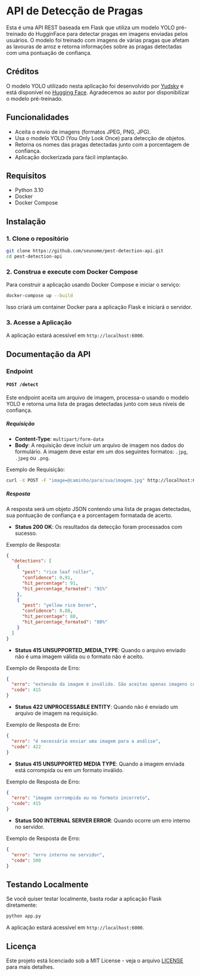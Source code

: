 
# API de Detecção de Pragas

Esta é uma API REST baseada em Flask que utiliza um modelo YOLO pré-treinado do HugginFace para detectar pragas em imagens enviadas pelos usuários. O modelo foi treinado com imagens de várias pragas que afetam as lavouras de arroz e retorna informações sobre as pragas detectadas com uma pontuação de confiança.

## Créditos

O modelo YOLO utilizado nesta aplicação foi desenvolvido por [Yudsky](https://huggingface.co/Yudsky/pest-detection-yolo11/tree/main) e está disponível no [Hugging Face](https://huggingface.co/Yudsky/pest-detection-yolo11/tree/main). Agradecemos ao autor por disponibilizar o modelo pré-treinado.

## Funcionalidades

- Aceita o envio de imagens (formatos JPEG, PNG, JPG).
- Usa o modelo YOLO (You Only Look Once) para detecção de objetos.
- Retorna os nomes das pragas detectadas junto com a porcentagem de confiança.
- Aplicação dockerizada para fácil implantação.

## Requisitos

- Python 3.10
- Docker
- Docker Compose

## Instalação

### 1. Clone o repositório

```bash
git clone https://github.com/seunome/pest-detection-api.git
cd pest-detection-api
```

### 2. Construa e execute com Docker Compose

Para construir a aplicação usando Docker Compose e iniciar o serviço:

```bash
docker-compose up --build
```

Isso criará um container Docker para a aplicação Flask e iniciará o servidor.

### 3. Acesse a Aplicação

A aplicação estará acessível em `http://localhost:6000`.

## Documentação da API

### Endpoint

#### `POST /detect`

Este endpoint aceita um arquivo de imagem, processa-o usando o modelo YOLO e retorna uma lista de pragas detectadas junto com seus níveis de confiança.

##### Requisição

- **Content-Type**: `multipart/form-data`
- **Body**: A requisição deve incluir um arquivo de imagem nos dados do formulário. A imagem deve estar em um dos seguintes formatos: `.jpg`, `.jpeg` ou `.png`.

Exemplo de Requisição:
```bash
curl -X POST -F "image=@caminho/para/sua/imagem.jpg" http://localhost:6000/detect
```

##### Resposta

A resposta será um objeto JSON contendo uma lista de pragas detectadas, sua pontuação de confiança e a porcentagem formatada de acerto.

- **Status 200 OK**: Os resultados da detecção foram processados com sucesso.

Exemplo de Resposta:
```json
{
  "detections": [
    {
      "pest": "rice leaf roller",
      "confidence": 0.91,
      "hit_percentage": 91,
      "hit_percentage_formated": "91%"
    },
    {
      "pest": "yellow rice borer",
      "confidence": 0.88,
      "hit_percentage": 88,
      "hit_percentage_formated": "88%"
    }
  ]
}
```

- **Status 415 UNSUPPORTED_MEDIA_TYPE**: Quando o arquivo enviado não é uma imagem válida ou o formato não é aceito.

Exemplo de Resposta de Erro:
```json
{
  "erro": "extensão da imagem é inválida. São aceitas apenas imagens com extensões ['jpeg', 'png', 'jpg']",
  "code": 415
}
```

- **Status 422 UNPROCESSABLE ENTITY**: Quando não é enviado um arquivo de imagem na requisição.

Exemplo de Resposta de Erro:
```json
{
  "erro": "é necessário enviar uma imagem para a análise",
  "code": 422
}
```

- **Status 415 UNSUPPORTED MEDIA TYPE**: Quando a imagem enviada está corrompida ou em um formato inválido.

Exemplo de Resposta de Erro:
```json
{
  "erro": "imagem corrompida ou no formato incorreto",
  "code": 415
}
```

- **Status 500 INTERNAL SERVER ERROR**: Quando ocorre um erro interno no servidor.

Exemplo de Resposta de Erro:
```json
{
  "erro": "erro interno no servidor",
  "code": 500
}
```

## Testando Localmente

Se você quiser testar localmente, basta rodar a aplicação Flask diretamente:

```bash
python app.py
```

A aplicação estará acessível em `http://localhost:6000`.

## Licença

Este projeto está licenciado sob a MIT License - veja o arquivo [LICENSE](LICENSE) para mais detalhes.

```